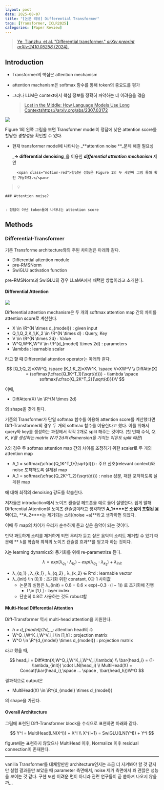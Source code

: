 ```yaml
---
layout: post
date: 2025-08-07
title: "[논문 리뷰] Differential Transformer"
tags: [Transformer, ICLR2025]
categories: [Paper Review]
---
```


> [Ye, Tianzhu, et al. "Differential transformer." ](https://arxiv.org/abs/2410.05258)[_arXiv preprint arXiv:2410.05258_](https://arxiv.org/abs/2410.05258)[ (2024).](https://arxiv.org/abs/2410.05258)



## Introduction

- Transformer의 핵심은 attention mechanism
- attention machanism은 softmax 함수를 통해 token의 중요도를 평가
- 그러나 LLM은 context에서 핵심 정보를 정확히 파악하는 데 어려움을 겪음

	> [Lost in the Middle: How Language Models Use Long Contextshttps://arxiv.org/abs/2307.03172](https://arxiv.org/abs/2307.03172)


![](https://prod-files-secure.s3.us-west-2.amazonaws.com/542b861c-36a8-4051-84e5-8804b6728dba/9083ea56-691a-4752-ae26-47f403431ac8/image.png?X-Amz-Algorithm=AWS4-HMAC-SHA256&X-Amz-Content-Sha256=UNSIGNED-PAYLOAD&X-Amz-Credential=ASIAZI2LB46676TD3CJ2%2F20250830%2Fus-west-2%2Fs3%2Faws4_request&X-Amz-Date=20250830T190110Z&X-Amz-Expires=3600&X-Amz-Security-Token=IQoJb3JpZ2luX2VjEIL%2F%2F%2F%2F%2F%2F%2F%2F%2F%2FwEaCXVzLXdlc3QtMiJHMEUCIESvvFw1HjndbnJCuiGO9PTJqPFogqnCsPPk3rvJftLNAiEAsyCaWgz0XPV%2F6DOEqRETBjD66uKrdfGYzr0C0CVylTMqiAQI2%2F%2F%2F%2F%2F%2F%2F%2F%2F%2F%2FARAAGgw2Mzc0MjMxODM4MDUiDLcGZHiJe3GPS2dzCircA%2BTCZpWC1gH5ebNcVkKpgyN%2FtHx5bKJRBMj%2Bz0ACt0FnmnRRH3SoxVVuUIeW1bsv8AacfHfBJy70Nt19SN4%2FOtmh4WhwDWgQZ%2F3SLGU7L5%2FtpC2AQz6ymgJIqoL93BcF%2FssKdNdh3qFqJ%2FGCxVMwwO44yVJwebHNp1AnQHd2UHBUb6MpOh%2FhqJoXT7kNgnRmhB5FoIWj7uOthSfMM9UYZ3UMrqqH2LFP2XcrelaCGzGq3X1p5JwyJc%2B1JFzKfyQrcpHhPcJULYa079hI%2BnIXYgbcgKPd5eWn7cZOmq5ffe0UGFDGNvVKfvenlTB39zDoS%2BM7hkGXhmNgSCb5gkkGGAswT3jvuq%2FWb%2FXwhBZq42GkI219Sqm4IcWA%2FlWyX3gngujbp7C009Cy0gZeApE9A%2BtwF3HZzuzFENx32MBu1Xr5UumbTi3CLZ2ygzMQdz3jdzNNxwN%2BWdOYlBVfJOfhOu1oovWKbMEh7k4ULvqg4jkhScKnCw%2F%2FdwRzlAt3LniIpOltLIeLfFn5lGLy%2FcA2O0bUNebNAfRqhfN4m0MIrflSIB6v3odDt2a2Q1Hibgwm5zUAqYB5ML4b4buSw8ykOkAwgdQ%2FUyZ26jTtxphBZ0fITLLd7cOZEjuOZ3u8MKj1zMUGOqUB2TKk0%2B%2BYBZdvltmpDmJIaaFOKux39xps3ukgVaiemYGFApv6ITwqgMnK2FsD4UAcsTbpsRPCiu5iQ8h2e6dUtI8QndeGCHs4aBSBKUddvroyEWRdgktem23qP5eDCLkRecchZSS4DRspEnTKjIQb%2Fe1I6cbSVKvHkoz3LgSVpTi%2BDU6lSrQ09TrwW4jqpr33QEvpAT2uoN7Q4t7FCkhlCRBrdRmQ&X-Amz-Signature=b61376a37c629cb2b258250b99ecc76615995d9a55803c5738207ec8e7b56311&X-Amz-SignedHeaders=host&x-amz-checksum-mode=ENABLED&x-id=GetObject)


Figure 1의 왼쪽 그림을 보면 Transformer model이 정답에 낮은 attention score를 할당한 경향성을 확인할 수 있다.

- 현재 transformer model에 나타나는 _**attention noise **_문제 해결 필요성

	_**→ differential denoising**_을 이용한 _**differential attention mechanism**_ 제안


		<span class="notion-red">향상된 성능은 Figure 1의 두 세번째 그림 통해 확인 가능하다.</span>


> 💡 


	### Attention noise?


	: 정답이 아닌 token들에 나타나는 attention score



## Methods



### Differential-Transformer


기존 Transforme architecture와의 주된 차이점은 아래와 같다.

- Differential attention module
- pre-RMSNorm
- SwiGLU activation function

pre-RMSNorm과 SwiGLU의 경우 LLaMA에서 채택한 방법이라고 소개한다.



#### Differential Attention


![](https://prod-files-secure.s3.us-west-2.amazonaws.com/542b861c-36a8-4051-84e5-8804b6728dba/116d70b2-1963-4810-9167-f4c7d8a06e8f/image.png?X-Amz-Algorithm=AWS4-HMAC-SHA256&X-Amz-Content-Sha256=UNSIGNED-PAYLOAD&X-Amz-Credential=ASIAZI2LB46676TD3CJ2%2F20250830%2Fus-west-2%2Fs3%2Faws4_request&X-Amz-Date=20250830T190110Z&X-Amz-Expires=3600&X-Amz-Security-Token=IQoJb3JpZ2luX2VjEIL%2F%2F%2F%2F%2F%2F%2F%2F%2F%2FwEaCXVzLXdlc3QtMiJHMEUCIESvvFw1HjndbnJCuiGO9PTJqPFogqnCsPPk3rvJftLNAiEAsyCaWgz0XPV%2F6DOEqRETBjD66uKrdfGYzr0C0CVylTMqiAQI2%2F%2F%2F%2F%2F%2F%2F%2F%2F%2F%2FARAAGgw2Mzc0MjMxODM4MDUiDLcGZHiJe3GPS2dzCircA%2BTCZpWC1gH5ebNcVkKpgyN%2FtHx5bKJRBMj%2Bz0ACt0FnmnRRH3SoxVVuUIeW1bsv8AacfHfBJy70Nt19SN4%2FOtmh4WhwDWgQZ%2F3SLGU7L5%2FtpC2AQz6ymgJIqoL93BcF%2FssKdNdh3qFqJ%2FGCxVMwwO44yVJwebHNp1AnQHd2UHBUb6MpOh%2FhqJoXT7kNgnRmhB5FoIWj7uOthSfMM9UYZ3UMrqqH2LFP2XcrelaCGzGq3X1p5JwyJc%2B1JFzKfyQrcpHhPcJULYa079hI%2BnIXYgbcgKPd5eWn7cZOmq5ffe0UGFDGNvVKfvenlTB39zDoS%2BM7hkGXhmNgSCb5gkkGGAswT3jvuq%2FWb%2FXwhBZq42GkI219Sqm4IcWA%2FlWyX3gngujbp7C009Cy0gZeApE9A%2BtwF3HZzuzFENx32MBu1Xr5UumbTi3CLZ2ygzMQdz3jdzNNxwN%2BWdOYlBVfJOfhOu1oovWKbMEh7k4ULvqg4jkhScKnCw%2F%2FdwRzlAt3LniIpOltLIeLfFn5lGLy%2FcA2O0bUNebNAfRqhfN4m0MIrflSIB6v3odDt2a2Q1Hibgwm5zUAqYB5ML4b4buSw8ykOkAwgdQ%2FUyZ26jTtxphBZ0fITLLd7cOZEjuOZ3u8MKj1zMUGOqUB2TKk0%2B%2BYBZdvltmpDmJIaaFOKux39xps3ukgVaiemYGFApv6ITwqgMnK2FsD4UAcsTbpsRPCiu5iQ8h2e6dUtI8QndeGCHs4aBSBKUddvroyEWRdgktem23qP5eDCLkRecchZSS4DRspEnTKjIQb%2Fe1I6cbSVKvHkoz3LgSVpTi%2BDU6lSrQ09TrwW4jqpr33QEvpAT2uoN7Q4t7FCkhlCRBrdRmQ&X-Amz-Signature=6e7a9e77edf3ae9a1bc5ac6c71903d5627f4b509532d37b9ffc71d9df497e6c2&X-Amz-SignedHeaders=host&x-amz-checksum-mode=ENABLED&x-id=GetObject)


Differential attention mechanism은 두 개의 softmax attention map 간의 차이를 attention score로 계산한다.

- X \in \R^{N \times d\_{model}} : given input
- Q\_1,Q\_2,K\_1,K\_2 \in \R^{N \times d} : Query, Key
- V \in \R^{N \times 2d} : Value
- W^Q,W^K,W^V \in \R^{d\_{model} \times 2d} : parameters
- \lambda : learnable scalar

라고 할 때 Differential attention operator는 아래와 같다.


$$
[Q_1;Q_2]=XW^Q, \space [K_1;K_2]=XW^K, \space V=XW^V \\
DiffAttn(X) = (softmax(\cfrac{Q_1K^T_1}{\sqrt{d}}) - \lambda \space softmax(\cfrac{Q_2K^T_2}{\sqrt{d}}))V
$$


이때,

- DiffAtten(X) \in \R^{N \times 2d}

의 shape을 갖게 된다.


기존의 Transformer가 단일 softmax 함수를 이용해 attention score를 계산했다면 Diff-Transformer의 경우 두 개의 softmax 함수를 이용한다고 했다. 이를 위해서 query와 key를 생성하는 과정에서 각각 2개로 split 해주는 것이다. <span class="notion-red">(첫 번째 수식, </span><span class="notion-red">_Q, K, V를 생성하는 matrix W가 2d의 dismension을 가지는 이유도 split 때문_</span><span class="notion-red">)</span>


 λ의 경우 두 softmax attention map 간의 차이를 조정하기 위한 scaler로 두 개의 attention map

- A\_1 = softmax(\cfrac{Q\_1K^T\_1}{\sqrt{d}}) : 주요 신호(relevant context)와 noise 포착하도록 설계된 map
- A\_1 = softmax(\cfrac{Q\_2K^T\_2}{\sqrt{d}}) : noise 성분, 패턴 포착하도록 설계된 map 

에 대해 최적의 denoising 강도를 학습한다.


저자들은 introduction에서 노이즈 캔슬링 헤드폰을 예로 들어 설명한다. 쉽게 말해 Differential Attention을 노이즈 캔슬링이라고 생각하면 **A\_1****은 소음이 포함된 음악**이고, **A\_2****는 제거되는 소리(noise +a)**라고 생각하면 되겠다. 


이때 두 map의 차이가 우리가 순수하게 듣고 싶은 음악이 되는 것이다. 


만약 과도하게 소리를 제거하게 되면 우리가 듣고 싶은 음악의 소리도 제거할 수 있기 때문에 ** λ를 학습해 최적의 노이즈 캔슬링 효과**를 얻고자 하는 것이다.


λ는 learning dynamics와 동기화를 위해 re-parametrize 된다.


$$
\lambda = exp(\lambda_{q_1} \cdot \lambda_{k_1}) - exp(\lambda_{q_2} \cdot \lambda_{k_2}) + \lambda_{init}
$$

- λ\_{q\_1} , λ\_{k\_1} , λ\_{q\_2} , λ\_{k\_2} ∈ R^d : learnable vector
- λ\_{init} \in (0,1) : 초기화 위한 constant, 0과 1 사이값
	- 논문의 실험은 λ\_{init} = 0.8 − 0.6 × exp(−0.3 · (l − 1)) 로 초기화해 진행
		- l \in [1,L] : layer index
	- 단순히 0.8로 사용하는 것도 robust함


#### **Multi-Head Differential Attention**


Diff-Transformer 역시 multi-head attention을 지원한다.

- _h = d\_{model}/2d__ _: attention head의 수
- W^Q\_i,W^K\_i,W^V\_i,i \in [1,h] : projection matrix
- W^O \in \R^{d\_{model} \times d\_{model}} : projection matrix

라고 했을 때,


$$
head_i = DiffAttn(X;W^Q_i,W^K_i,W^V_i,\lambda) \\
\bar{head_i} = (1-\lambda_{init}) \cdot LN(head_i) \\
MultiHead(X) = Concat(\bar{head_i},\space ... \space , \bar{head_h})W^O
$$


결과적으로 output은

- MultiHead(X) \in \R^{d\_{model} \times d\_{model}}

의 shape을 가진다.



#### Overall Architecture


그림에 표현된 Diff-Transformer block을 수식으로 표현하면 아래와 같다.


$$
Y^l = MultiHead(LN(X^l)) + X^l \\
X^{l+1} = SwiGLU(LN(Y^l)) + Y^l
$$


figure에는 표현하지 않았으나 MultiHead 이후, Normalize 이후 residual connection이 존재한다.


---


vanilla Transformer를 대체할만한 architecture인지는 조금 더 지켜봐야 할 것 같지만 실험 결과들만 보았을 때 parameter 측면에서, noise 제거 측면에서 꽤 괜찮은 성능을 보이는 것 같다. 구현 또한 어려운 편이 아니라 관련 연구들이 곧 쏟아져 나오지 않을까,,,

